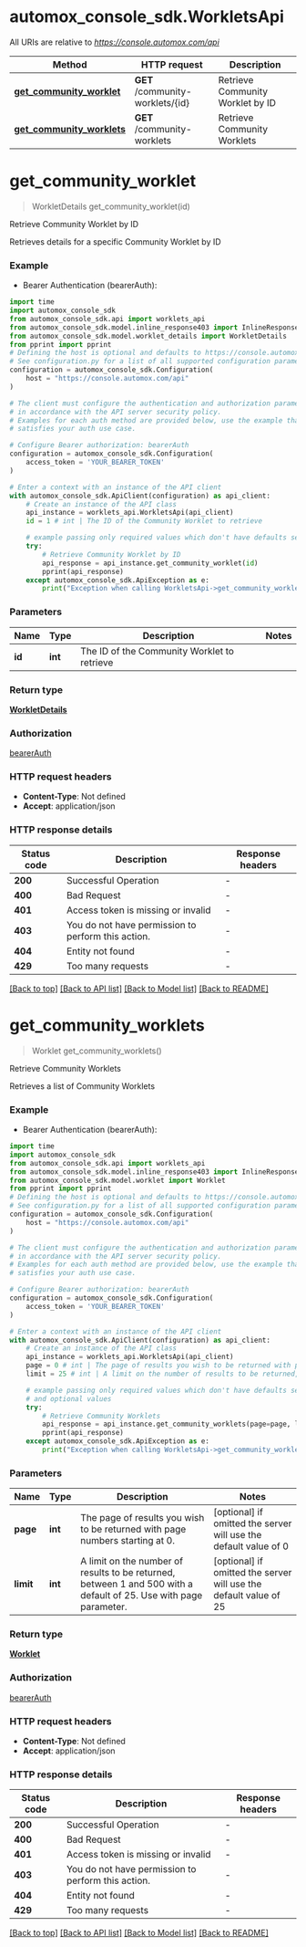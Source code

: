 # automox_console_sdk.WorkletsApi

All URIs are relative to *https://console.automox.com/api*

Method | HTTP request | Description
------------- | ------------- | -------------
[**get_community_worklet**](WorkletsApi.md#get_community_worklet) | **GET** /community-worklets/{id} | Retrieve Community Worklet by ID
[**get_community_worklets**](WorkletsApi.md#get_community_worklets) | **GET** /community-worklets | Retrieve Community Worklets


# **get_community_worklet**
> WorkletDetails get_community_worklet(id)

Retrieve Community Worklet by ID

Retrieves details for a specific Community Worklet by ID

### Example

* Bearer Authentication (bearerAuth):
```python
import time
import automox_console_sdk
from automox_console_sdk.api import worklets_api
from automox_console_sdk.model.inline_response403 import InlineResponse403
from automox_console_sdk.model.worklet_details import WorkletDetails
from pprint import pprint
# Defining the host is optional and defaults to https://console.automox.com/api
# See configuration.py for a list of all supported configuration parameters.
configuration = automox_console_sdk.Configuration(
    host = "https://console.automox.com/api"
)

# The client must configure the authentication and authorization parameters
# in accordance with the API server security policy.
# Examples for each auth method are provided below, use the example that
# satisfies your auth use case.

# Configure Bearer authorization: bearerAuth
configuration = automox_console_sdk.Configuration(
    access_token = 'YOUR_BEARER_TOKEN'
)

# Enter a context with an instance of the API client
with automox_console_sdk.ApiClient(configuration) as api_client:
    # Create an instance of the API class
    api_instance = worklets_api.WorkletsApi(api_client)
    id = 1 # int | The ID of the Community Worklet to retrieve

    # example passing only required values which don't have defaults set
    try:
        # Retrieve Community Worklet by ID
        api_response = api_instance.get_community_worklet(id)
        pprint(api_response)
    except automox_console_sdk.ApiException as e:
        print("Exception when calling WorkletsApi->get_community_worklet: %s\n" % e)
```


### Parameters

Name | Type | Description  | Notes
------------- | ------------- | ------------- | -------------
 **id** | **int**| The ID of the Community Worklet to retrieve |

### Return type

[**WorkletDetails**](WorkletDetails.md)

### Authorization

[bearerAuth](../README.md#bearerAuth)

### HTTP request headers

 - **Content-Type**: Not defined
 - **Accept**: application/json


### HTTP response details
| Status code | Description | Response headers |
|-------------|-------------|------------------|
**200** | Successful Operation |  -  |
**400** | Bad Request |  -  |
**401** | Access token is missing or invalid |  -  |
**403** | You do not have permission to perform this action. |  -  |
**404** | Entity not found |  -  |
**429** | Too many requests |  -  |

[[Back to top]](#) [[Back to API list]](../README.md#documentation-for-api-endpoints) [[Back to Model list]](../README.md#documentation-for-models) [[Back to README]](../README.md)

# **get_community_worklets**
> Worklet get_community_worklets()

Retrieve Community Worklets

Retrieves a list of Community Worklets

### Example

* Bearer Authentication (bearerAuth):
```python
import time
import automox_console_sdk
from automox_console_sdk.api import worklets_api
from automox_console_sdk.model.inline_response403 import InlineResponse403
from automox_console_sdk.model.worklet import Worklet
from pprint import pprint
# Defining the host is optional and defaults to https://console.automox.com/api
# See configuration.py for a list of all supported configuration parameters.
configuration = automox_console_sdk.Configuration(
    host = "https://console.automox.com/api"
)

# The client must configure the authentication and authorization parameters
# in accordance with the API server security policy.
# Examples for each auth method are provided below, use the example that
# satisfies your auth use case.

# Configure Bearer authorization: bearerAuth
configuration = automox_console_sdk.Configuration(
    access_token = 'YOUR_BEARER_TOKEN'
)

# Enter a context with an instance of the API client
with automox_console_sdk.ApiClient(configuration) as api_client:
    # Create an instance of the API class
    api_instance = worklets_api.WorkletsApi(api_client)
    page = 0 # int | The page of results you wish to be returned with page numbers starting at 0. (optional) if omitted the server will use the default value of 0
    limit = 25 # int | A limit on the number of results to be returned, between 1 and 500 with a default of 25. Use with page parameter. (optional) if omitted the server will use the default value of 25

    # example passing only required values which don't have defaults set
    # and optional values
    try:
        # Retrieve Community Worklets
        api_response = api_instance.get_community_worklets(page=page, limit=limit)
        pprint(api_response)
    except automox_console_sdk.ApiException as e:
        print("Exception when calling WorkletsApi->get_community_worklets: %s\n" % e)
```


### Parameters

Name | Type | Description  | Notes
------------- | ------------- | ------------- | -------------
 **page** | **int**| The page of results you wish to be returned with page numbers starting at 0. | [optional] if omitted the server will use the default value of 0
 **limit** | **int**| A limit on the number of results to be returned, between 1 and 500 with a default of 25. Use with page parameter. | [optional] if omitted the server will use the default value of 25

### Return type

[**Worklet**](Worklet.md)

### Authorization

[bearerAuth](../README.md#bearerAuth)

### HTTP request headers

 - **Content-Type**: Not defined
 - **Accept**: application/json


### HTTP response details
| Status code | Description | Response headers |
|-------------|-------------|------------------|
**200** | Successful Operation |  -  |
**400** | Bad Request |  -  |
**401** | Access token is missing or invalid |  -  |
**403** | You do not have permission to perform this action. |  -  |
**404** | Entity not found |  -  |
**429** | Too many requests |  -  |

[[Back to top]](#) [[Back to API list]](../README.md#documentation-for-api-endpoints) [[Back to Model list]](../README.md#documentation-for-models) [[Back to README]](../README.md)

